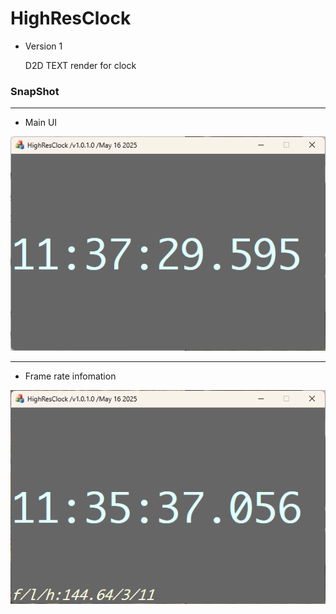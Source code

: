 # HighResClock

* Version 1 

    D2D TEXT render for clock

### SnapShot

---
* Main UI

![Main Image](docs/main.png)

---
* Frame rate infomation

![Main Image](docs/dbgmsg.png)